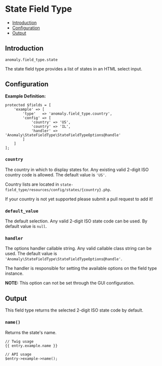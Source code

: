 # State Field Type

- [Introduction](#introduction)
- [Configuration](#configuration)
- [Output](#output)


<a name="introduction"></a>
## Introduction

`anomaly.field_type.state`

The state field type provides a list of states in an HTML select input.


<a name="configuration"></a>
## Configuration

**Example Definition:**

    protected $fields = [
        'example' => [
            'type'   => 'anomaly.field_type.country',
            'config' => [
                'country' => 'US',
                'country' => 'IL',
                'handler' => 'Anomaly\StateFieldType\StateFieldTypeOptions@handle'
            ]
        ]
    ];

### `country`

The country in which to display states for. Any existing valid 2-digit ISO country code is allowed. The default value is `'US'`.
 
Country lists are located in `state-field_type/resources/config/states/{country}.php`. 

If your country is not yet supported please submit a pull request to add it!

### `default_value`

The default selection. Any valid 2-digit ISO state code can be used. By default value is `null`.

### `handler`

The options handler callable string. Any valid callable class string can be used. The default value is `'Anomaly\StateFieldType\StateFieldTypeOptions@handle'`.

The handler is responsible for setting the available options on the field type instance.

**NOTE:** This option can not be set through the GUI configuration.


<a name="output"></a>
## Output

This field type returns the selected 2-digit ISO state code by default.

### `name()`

Returns the state's name.

    // Twig usage
    {{ entry.example.name }}
    
    // API usage
    $entry->example->name();
